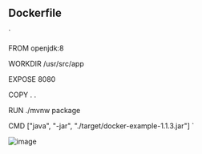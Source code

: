 ## Dockerfile
`

FROM openjdk:8

WORKDIR /usr/src/app

EXPOSE 8080

COPY . .

RUN ./mvnw package

CMD ["java", "-jar", "./target/docker-example-1.1.3.jar"]
`

![image](https://user-images.githubusercontent.com/75350516/176137835-19af77b4-4aa3-4b8f-81e8-77a91aedc37c.png)
